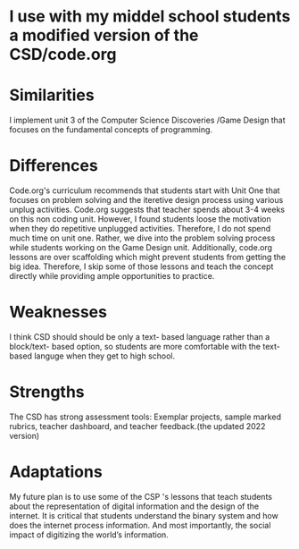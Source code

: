 # I use with my middel school students a modified version of the CSD/code.org

# Similarities
I implement unit 3 of the Computer Science Discoveries /Game Design that focuses on the fundamental concepts of programming. 

# Differences
Code.org's curriculum  recommends that students start with Unit One that focuses on problem solving and the iteretive design process using various unplug activities. Code.org suggests that teacher spends about 3-4 weeks on this non coding unit. However, I found students loose the motivation when they do repetitive unplugged activities. Therefore, I do not spend much time on unit one. Rather, we dive into the problem solving process while students working on the Game Design unit. Additionally, code.org lessons are over scaffolding which might prevent students from  getting the big idea. Therefore, I skip some of those lessons and teach the concept directly while providing ample opportunities to practice. 

# Weaknesses
I think CSD should should be only a text- based language rather than a block/text- based option, so students are more comfortable with the text-based languge when they get to high school.

# Strengths
The CSD has strong assessment tools: Exemplar projects, sample marked rubrics, teacher dashboard, and teacher feedback.(the updated 2022 version)

# Adaptations
My future plan is to use  some of  the CSP 's lessons that teach students about the representation of digital information and the design of the internet. It is critical that students understand the binary system and how does the internet process information. And most importantly, the social impact of digitizing the world’s information.


